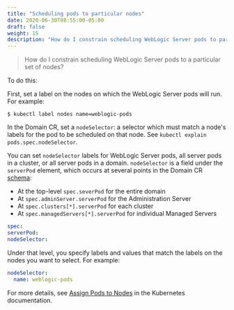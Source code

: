 ```yaml
---
title: "Scheduling pods to particular nodes"
date: 2020-06-30T08:55:00-05:00
draft: false
weight: 15
description: "How do I constrain scheduling WebLogic Server pods to particular nodes?"
---
```


> How do I constrain scheduling WebLogic Server pods to a particular set of nodes?

To do this:

First, set a label on the nodes on which the WebLogic Server pods will run. For example:
```shell
$ kubectl label nodes name=weblogic-pods
```

In the Domain CR, set a `nodeSelector`: a selector which must match a node's labels for the pod to be scheduled on that node. See `kubectl explain pods.spec.nodeSelector`.

You can set `nodeSelector` labels for WebLogic Server pods, all server pods in a cluster, or all server pods in a domain. `nodeSelector` is a field under the `serverPod` element, which occurs at several points in the Domain CR [schema](https://github.com/oracle/weblogic-kubernetes-operator/blob/main/documentation/domains/Domain.md):

- At the top-level `spec.severPod` for the entire domain
- At `spec.adminServer.serverPod` for the Administration Server
- At `spec.clusters[*].serverPod` for each cluster
- At `spec.managedServers[*].serverPod` for individual Managed Servers


```yaml
spec:
serverPod:
nodeSelector:
```
Under that level, you specify labels and values that match the labels on the nodes you want to select. For example:

```yaml
nodeSelector:
  name: weblogic-pods
```

For more details, see [Assign Pods to Nodes](https://kubernetes.io/docs/tasks/configure-pod-container/assign-pods-nodes/) in the Kubernetes documentation.
